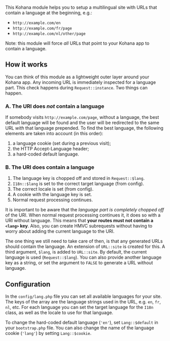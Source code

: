 This Kohana module helps you to setup a multilingual site with URLs that contain a language at the beginning, e.g.:

- `http://example.com/en`
- `http://example.com/fr/page`
- `http://example.com/nl/other/page`

Note: this module will force *all* URLs that point to your Kohana app to contain a language.

How it works
------------

You can think of this module as a lightweight outer layer around your Kohana app. Any incoming URL is immediately inspected for a language part. This check happens during `Request::instance`. Two things can happen.

### A. The URI does *not* contain a language

If somebody visits `http://example.com/page`, without a language, the best default language will be found and the user will be redirected to the same URL *with* that language prepended. To find the best language, the following elements are taken into account (in this order):

1. a language cookie (set during a previous visit);
2. the HTTP Accept-Language header;
3. a hard-coded default language.

### B. The URI does contain a language

1. The language key is chopped off and stored in `Request::$lang`.
2. `I18n::$lang` is set to the correct target language (from config).
3. The correct locale is set (from config).
4. A cookie with the language key is set.
5. Normal request processing continues.

It is important to be aware that the *language part is completely chopped off* of the URI. When normal request processing continues it, it does so with a URI without language. This means that **your routes must not contain a `<lang>` key**. Also, you can create HMVC subrequests without having to worry about adding the current language to the URI.

The one thing we still need to take care of then, is that any generated URLs should contain the language. An extension of `URL::site` is created for this. A third argument, `$lang`, is added to `URL::site`. By default, the current language is used (`Request::$lang`). You can also provide another language key as a string, or set the argument to `FALSE` to generate a URL without language.

Configuration
-------------

In the `config/lang.php` file you can set all available languages for your site. The keys of the array are the language strings used in the URL, e.g. `en`, `fr`, `nl`, etc. For each language you can set the target language for the `I18n` class, as well as the locale to use for that language.

To change the hard-coded default language (`'en'`), set `Lang::$default` in your `bootstrap.php` file. You can also change the name of the language cookie (`'lang'`) by setting `Lang::$cookie`.
